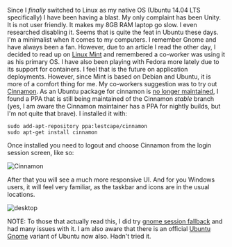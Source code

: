 <!-- 
.. title: Not a fan of Ubuntu Unity, trying out Cinnamon desktop environment
.. slug: not-a-fan-of-ubuntu-unity-trying-out-cinnamon-desktop-environment
.. date: 2015-02-02 22:11:16 UTC-06:00
.. tags: linux
.. category: 
.. link: 
.. description: 
.. type: text
-->

Since I _finally_ switched to Linux as my native OS (Ubuntu 14.04 LTS specifically) I have been having a blast.  My only complaint has been Unity.  It is not user friendly.  It makes my 8GB RAM laptop go slow.  I even researched disabling it.  Seems that is quite the feat in Ubuntu these days.  I'm a minimalist when it comes to my computers.  I remember Gnome and have always been a fan.  However, due to an article I read the other day, I decided to read up on [Linux Mint](http://linuxmint.com) and remembered a co-worker was using it as his primary OS.  I have also been playing with Fedora more lately due to its support for containers.  I feel that is the future on application deployments.  However, since Mint is based on Debian and Ubuntu, it is more of a comfort thing for me.  My co-workers suggestion was to try out [Cinnamon](http://cinnamon.linuxmint.com0).  As an Ubuntu package for cinnamon is [no longer maintained](http://askubuntu.com/questions/94201/how-do-i-install-the-cinnamon-desktop), I found a PPA that is still being maintained of the Cinnamon _stable_ branch (yes, I am aware the Cinnamon maintainer has a PPA for nightly builds, but I'm not quite that brave).  I installed it with:

    sudo add-apt-repository ppa:lestcape/cinnamon
    sudo apt-get install cinnamon

Once installed you need to logout and choose Cinnamon from the login session screen, like so:

![Cinnamon](http://b038a8f209e36fc36fba-a9b634eed6b534d774260bd8467c190d.r61.cf1.rackcdn.com/Cinnamon-login.jpg)

After that you will see a much more responsive UI.  And for you Windows users, it will feel very familiar, as the taskbar and icons are in the usual locations.

![desktop](http://b038a8f209e36fc36fba-a9b634eed6b534d774260bd8467c190d.r61.cf1.rackcdn.com/screenshot.png)

NOTE: To those that actually read this, I did try [gnome session fallback](http://packages.ubuntu.com/trusty/gnome-session-fallback) and had many issues with it.  I am also aware that there is an official [Ubuntu Gnome](http://ubuntugnome.org/) variant of Ubuntu now also.  Hadn't tried it.
